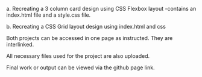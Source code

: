 a. Recreating a 3 column card design using CSS Flexbox layout
-contains an index.html file and a style.css file.

b. Recreating a CSS Grid layout design using index.html and css

Both projects can be accessed in one page as instructed. They are interlinked.

All necessary files used for the project are also uploaded.

Final work or output can be viewed via the github page link.
